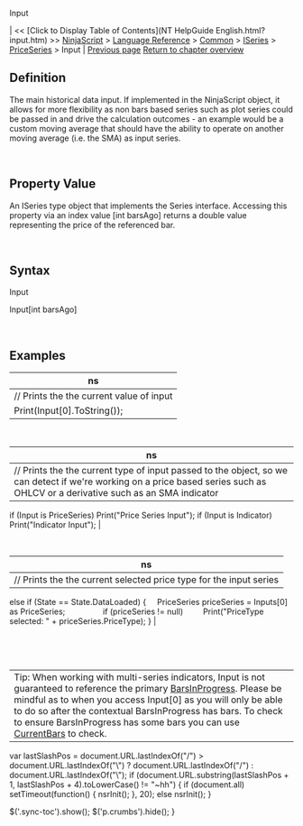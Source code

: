 ﻿










 


Input







| &lt;&lt; [Click to Display Table of Contents](NT HelpGuide English.html?input.htm) &gt;&gt;
 [NinjaScript](ninjascript.htm) &gt; [Language Reference](language_reference_wip.htm) &gt; [Common](common.htm) &gt; [ISeries<t>](iseriest.htm) &gt; [PriceSeries<double>](priceseries.htm) &gt;
Input | [Previous page](highs.htm)
[Return to chapter overview](priceseries.htm)










Definition
----------


The main historical data input. If implemented in the NinjaScript object, it allows for more flexibility as non bars based series such as plot series could be passed in and drive the calculation outcomes - an example would be a custom moving average that should have the ability to operate on another moving average (i.e. the SMA) as input series.


 


Property Value
--------------


An ISeries<double> type object that implements the Series<double> interface. Accessing this property via an index value [int barsAgo] returns a double value representing the price of the referenced bar.


 


Syntax
------


Input   

Input[int barsAgo]



 



Examples
--------




| ns |
| --- |
| // Prints the the current value of input
Print(Input[0].ToString()); |



 




| ns |
| --- |
| // Prints the the current type of input passed to the object, so we can detect if we're working on a price based series such as OHLCV or a derivative such as an SMA indicator
if (Input is PriceSeries)
Print("Price Series Input");
if (Input is Indicator)
Print("Indicator Input"); |



 




| ns |
| --- |
| // Prints the the current selected price type for the input series
else if (State == State.DataLoaded)
{
     PriceSeries priceSeries = Inputs[0] as PriceSeries;
            
     if (priceSeries != null)
         Print("PriceType selected: " + priceSeries.PriceType);
} |



 


 




|  |
| --- |
| Tip: When working with multi-series indicators, Input is not guaranteed to reference the primary [BarsInProgress](barsinprogress.htm). Please be mindful as to when you access Input[0] as you will only be able to do so after the contextual BarsInProgress has bars. To check to ensure BarsInProgress has some bars you can use [CurrentBars](currentbars.htm) to check. |






 
 var lastSlashPos = document.URL.lastIndexOf("/") &gt; document.URL.lastIndexOf("\\") ? document.URL.lastIndexOf("/") : document.URL.lastIndexOf("\\");
 if (document.URL.substring(lastSlashPos + 1, lastSlashPos + 4).toLowerCase() != "~hh") {
 if (document.all) setTimeout(function() {
 nsrInit();
 }, 20);
 else nsrInit();
 }
 
 
 $('.sync-toc').show();
 $('p.crumbs').hide();
 }
 
 
 



</double></double></double></t></double></t>